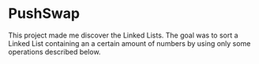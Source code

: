 # PushSwap
This project made me discover the Linked Lists. The goal was to sort a Linked List containing an a certain amount of numbers by using only some operations described below.
